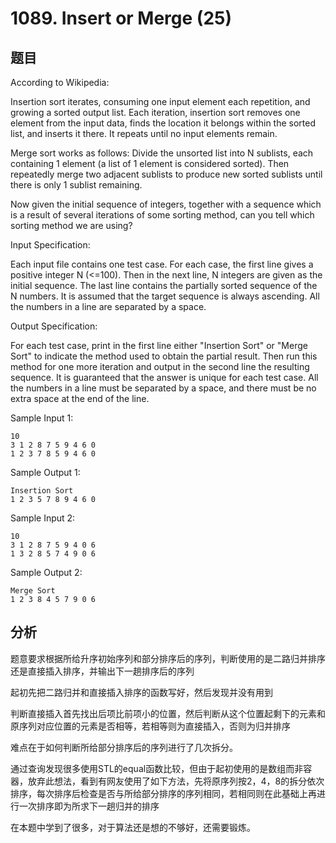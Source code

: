 # 1089. Insert or Merge (25)

## 题目

According to Wikipedia:

Insertion sort iterates, consuming one input element each repetition, and growing a sorted output list. Each iteration, insertion sort removes one element from the input data, finds the location it belongs within the sorted list, and inserts it there. It repeats until no input elements remain.

Merge sort works as follows: Divide the unsorted list into N sublists, each containing 1 element (a list of 1 element is considered sorted). Then repeatedly merge two adjacent sublists to produce new sorted sublists until there is only 1 sublist remaining.

Now given the initial sequence of integers, together with a sequence which is a result of several iterations of some sorting method, can you tell which sorting method we are using?

Input Specification:

Each input file contains one test case. For each case, the first line gives a positive integer N (<=100). Then in the next line, N integers are given as the initial sequence. The last line contains the partially sorted sequence of the N numbers. It is assumed that the target sequence is always ascending. All the numbers in a line are separated by a space.

Output Specification:

For each test case, print in the first line either "Insertion Sort" or "Merge Sort" to indicate the method used to obtain the partial result. Then run this method for one more iteration and output in the second line the resulting sequence. It is guaranteed that the answer is unique for each test case. All the numbers in a line must be separated by a space, and there must be no extra space at the end of the line.

Sample Input 1:

```
10
3 1 2 8 7 5 9 4 6 0
1 2 3 7 8 5 9 4 6 0
```
Sample Output 1:

```
Insertion Sort
1 2 3 5 7 8 9 4 6 0
```
Sample Input 2:

```
10
3 1 2 8 7 5 9 4 0 6
1 3 2 8 5 7 4 9 0 6
```
Sample Output 2:

```
Merge Sort
1 2 3 8 4 5 7 9 0 6
```
## 分析

题意要求根据所给升序初始序列和部分排序后的序列，判断使用的是二路归并排序还是直接插入排序，并输出下一趟排序后的序列

起初先把二路归并和直接插入排序的函数写好，然后发现并没有用到

判断直接插入首先找出后项比前项小的位置，然后判断从这个位置起剩下的元素和原序列对应位置的元素是否相等，若相等则为直接插入，否则为归并排序

难点在于如何判断所给部分排序后的序列进行了几次拆分。

通过查询发现很多使用STL的equal函数比较，但由于起初使用的是数组而非容器，放弃此想法，看到有网友使用了如下方法，先将原序列按2，4，8的拆分依次排序，每次排序后检查是否与所给部分排序的序列相同，若相同则在此基础上再进行一次排序即为所求下一趟归并的排序

在本题中学到了很多，对于算法还是想的不够好，还需要锻炼。
